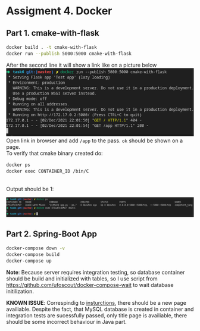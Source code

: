 # Assigment 4. Docker

## Part 1. cmake-with-flask
```bash
docker build . -t cmake-with-flask
docker run --publish 5000:5000 cmake-with-flask
```
After the second line it will show a link like on a picture below</br>
![flask_1](img/1.png)
</br>Open link in browser and add `/app` to the pass. `ok` should be shown on a page.</br>
To verify that cmake binary created do:
```bash
docker ps
docker exec CONTAINER_ID /bin/C
```
</br>
Output should be 1:</br>

![flask_2](img/2.png)

## Part 2. Spring-Boot App
```bash
docker-compose down -v
docker-compose build
docker-compose up
```
**Note**: Because server requires integration testing, so database container should be build and initialized with tables, so I use script from https://github.com/ufoscout/docker-compose-wait to wait database initilization.</br>

**KNOWN ISSUE**: Correspindig to [insturctions](https://docs.google.com/document/d/1RmHK3CN8yC2n3HbKmk-bYpPKTXaGblvV0PcU9TBS-y8/edit), there should be a new page availiable. Despite the fact, that MySQL database is created in container and integration tests are sucessfully passed, only title page is availiable, there should be some incorrect behaviour in Java part.
